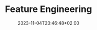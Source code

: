 ---
type: lecture
date: 2023-11-04T23:46:48+02:00
title: "Feature Engineering"
thumbnail: /static_files/presentations/4th .png
links: 
    - url: /static_files/Slides/4_Feature_Engineering.pdf
      name: slides
---